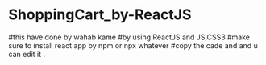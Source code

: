 # ShoppingCart_by-ReactJS
#this have done by wahab kame
#by using ReactJS and JS,CSS3
#make sure to install react app by npm or npx whatever 
#copy the cade and and u can edit it .

